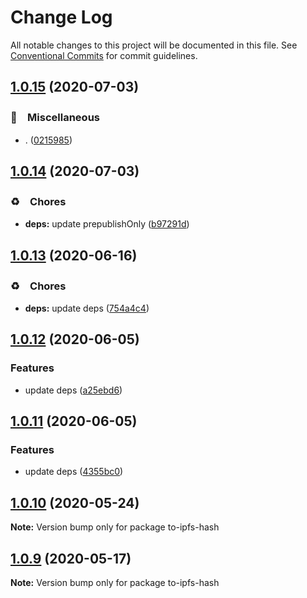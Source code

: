 # Change Log

All notable changes to this project will be documented in this file.
See [Conventional Commits](https://conventionalcommits.org) for commit guidelines.

## [1.0.15](https://github.com/bluelovers/ws-ipfs/compare/to-ipfs-hash@1.0.14...to-ipfs-hash@1.0.15) (2020-07-03)


### 🔖　Miscellaneous

* . ([0215985](https://github.com/bluelovers/ws-ipfs/commit/02159857809e29f3a2476a54e13ab1b8a7191433))





## [1.0.14](https://github.com/bluelovers/ws-ipfs/compare/to-ipfs-hash@1.0.13...to-ipfs-hash@1.0.14) (2020-07-03)


### ♻️　Chores

* **deps:** update prepublishOnly ([b97291d](https://github.com/bluelovers/ws-ipfs/commit/b97291d25341f48482aaae290d4b78375e57cbd2))





## [1.0.13](https://github.com/bluelovers/ws-ipfs/compare/to-ipfs-hash@1.0.12...to-ipfs-hash@1.0.13) (2020-06-16)


### ♻️　Chores

* **deps:**  update deps ([754a4c4](https://github.com/bluelovers/ws-ipfs/commit/754a4c4a714d3d256500b319473ce610f876b442))





## [1.0.12](https://github.com/bluelovers/ws-ipfs/compare/to-ipfs-hash@1.0.11...to-ipfs-hash@1.0.12) (2020-06-05)


### Features

* update deps ([a25ebd6](https://github.com/bluelovers/ws-ipfs/commit/a25ebd688ccfd54f164b3ff89cf6cdb2e7f6e478))





## [1.0.11](https://github.com/bluelovers/ws-ipfs/compare/to-ipfs-hash@1.0.10...to-ipfs-hash@1.0.11) (2020-06-05)


### Features

* update deps ([4355bc0](https://github.com/bluelovers/ws-ipfs/commit/4355bc0161fa03725b7455cee33ac834a99b7cd9))





## [1.0.10](https://github.com/bluelovers/ws-ipfs/compare/to-ipfs-hash@1.0.9...to-ipfs-hash@1.0.10) (2020-05-24)

**Note:** Version bump only for package to-ipfs-hash





## [1.0.9](https://github.com/bluelovers/ws-ipfs/compare/to-ipfs-hash@1.0.8...to-ipfs-hash@1.0.9) (2020-05-17)

**Note:** Version bump only for package to-ipfs-hash
